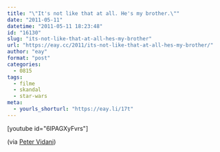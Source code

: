 ```yaml
---
title: "\"It's not like that at all. He's my brother.\""
date: "2011-05-11"
datetime: "2011-05-11 18:23:48"
id: "16130"
slug: "its-not-like-that-at-all-hes-my-brother"
url: "https://eay.cc/2011/its-not-like-that-at-all-hes-my-brother/"
author: "eay"
format: "post"
categories:
  - 0815
tags:
  - filme
  - skandal
  - star-wars
meta:
  - yourls_shorturl: "https://eay.li/17t"
---
```


\[youtube id="6IPAGXyFvrs"\]

(via [Peter Vidani](http://blog.petervidani.com/post/4192554959))
